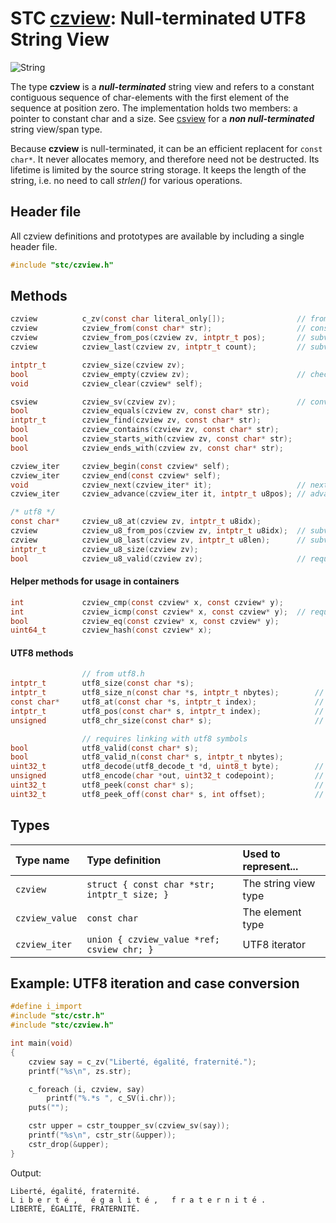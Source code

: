 # STC [czview](../include/stc/czview.h): Null-terminated UTF8 String View
![String](pics/string.jpg)

The type **czview** is a ***null-terminated*** string view and refers to a constant contiguous sequence of
char-elements with the first element of the sequence at position zero. The implementation holds two
members: a pointer to constant char and a size. See [csview](csview_api.md) for a ***non null-terminated***
string view/span type.

Because **czview** is null-terminated, it can be an efficient replacent for `const char*`. It never
allocates memory, and therefore need not be destructed. Its lifetime is limited by the source string
storage. It keeps the length of the string, i.e. no need to call *strlen()* for various operations.

## Header file

All czview definitions and prototypes are available by including a single header file.

```c
#include "stc/czview.h"
```
## Methods

```c
czview          c_zv(const char literal_only[]);                // from literal str, no strlen()
czview          czview_from(const char* str);                   // construct from const char*
czview          czview_from_pos(czview zv, intptr_t pos);       // subview starting from pos
czview          czview_last(czview zv, intptr_t count);         // subview of the last count bytes

intptr_t        czview_size(czview zv);
bool            czview_empty(czview zv);                        // check if size == 0
void            czview_clear(czview* self);

csview          czview_sv(czview zv);                           // convert to csview type
bool            czview_equals(czview zv, const char* str);
intptr_t        czview_find(czview zv, const char* str);
bool            czview_contains(czview zv, const char* str);
bool            czview_starts_with(czview zv, const char* str);
bool            czview_ends_with(czview zv, const char* str);

czview_iter     czview_begin(const czview* self);
czview_iter     czview_end(const czview* self);
void            czview_next(czview_iter* it);                   // next utf8 codepoint
czview_iter     czview_advance(czview_iter it, intptr_t u8pos); // advance +/- codepoints

/* utf8 */
const char*     czview_u8_at(czview zv, intptr_t u8idx);
czview          czview_u8_from_pos(czview zv, intptr_t u8idx);  // subview starting from u8idx
czview          czview_u8_last(czview zv, intptr_t u8len);      // subview of the last u8len codepoints
intptr_t        czview_u8_size(czview zv);
bool            czview_u8_valid(czview zv);                     // requires linking with utf8 symbols
```

#### Helper methods for usage in containers
```c
int             czview_cmp(const czview* x, const czview* y);
int             czview_icmp(const czview* x, const czview* y);  // requires linking with utf8 symbols
bool            czview_eq(const czview* x, const czview* y);
uint64_t        czview_hash(const czview* x);
```

#### UTF8 methods
```c
                // from utf8.h
intptr_t        utf8_size(const char *s);
intptr_t        utf8_size_n(const char *s, intptr_t nbytes);        // number of UTF8 codepoints within n bytes
const char*     utf8_at(const char *s, intptr_t index);             // from UTF8 index to char* position
intptr_t        utf8_pos(const char* s, intptr_t index);            // from UTF8 index to byte index position
unsigned        utf8_chr_size(const char* s);                       // UTF8 character size: 1-4

                // requires linking with utf8 symbols
bool            utf8_valid(const char* s);
bool            utf8_valid_n(const char* s, intptr_t nbytes);
uint32_t        utf8_decode(utf8_decode_t *d, uint8_t byte);        // decode next byte to utf8, return state.
unsigned        utf8_encode(char *out, uint32_t codepoint);         // encode unicode cp into out buffer
uint32_t        utf8_peek(const char* s);                           // codepoint value of character at s
uint32_t        utf8_peek_off(const char* s, int offset);           // codepoint value at utf8 pos (may be negative)
```

## Types

| Type name      | Type definition                              | Used to represent...     |
|:---------------|:---------------------------------------------|:-------------------------|
| `czview`       | `struct { const char *str; intptr_t size; }` | The string view type   |
| `czview_value` | `const char`                                 | The element type         |
| `czview_iter`  | `union { czview_value *ref; csview chr; }`   | UTF8 iterator           |

## Example: UTF8 iteration and case conversion
```c
#define i_import
#include "stc/cstr.h"
#include "stc/czview.h"

int main(void)
{
    czview say = c_zv("Liberté, égalité, fraternité.");
    printf("%s\n", zs.str);

    c_foreach (i, czview, say)
        printf("%.*s ", c_SV(i.chr));
    puts("");

    cstr upper = cstr_toupper_sv(czview_sv(say));
    printf("%s\n", cstr_str(&upper));
    cstr_drop(&upper);
}
```
Output:
```
Liberté, égalité, fraternité.
L i b e r t é ,   é g a l i t é ,   f r a t e r n i t é .
LIBERTÉ, ÉGALITÉ, FRATERNITÉ.
```
